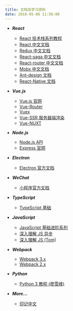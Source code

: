 ```yaml
---
title: 文档及学习资料
date: 2018-05-06 11:56:00
---
```


- ***React***
  - [React 技术栈系列教程](http://www.ruanyifeng.com/blog/2016/09/react-technology-stack.html)
  - [React 中文文档](https://doc.react-china.org/docs/hello-world.html)
  - [Redux 中文文档](https://www.kancloud.cn/allanyu/redux-in-chinese/82399)
  - [React-saga 中文文档](http://leonshi.com/redux-saga-in-chinese/docs/api/index.html)
  - [React-router 中文文档](https://react-guide.github.io/react-router-cn)
  - [Mobx 中文文档](https://suprise.gitbooks.io/mobx-cn/content/fp.html)
  - [Ant-design 文档](https://ant.design/docs/react/introduce-cn)
  - [React-Native 文档](http://reactnative.cn/docs/0.50/getting-started.html)


- ***Vue.js***
  - [Vue.js 官网](https://cn.vuejs.org/v2/guide/)
  - [Vue-Router](https://router.vuejs.org/zh-cn/)
  - [Vuex](https://vuex.vuejs.org/zh-cn/)
  - [Vue-SSR 服务器端渲染](https://ssr.vuejs.org/zh/)
  - [Vue-NUXT](https://zh.nuxtjs.org/guide/installation)


- ***Node.js***
  - [Node.js API](http://nodejs.cn/api/)
  - [Express 官网](http://www.expressjs.com.cn/guide/routing.html)

- ***Electron***
  - [Electron 官方文档](https://electronjs.org/docs/)

- ***WeChat***
  - [小程序官方文档](https://mp.weixin.qq.com/debug/wxadoc/dev/index.html?t=201832)

- ***TypeScript***
  - [TypeScript 基础](https://www.tslang.cn/docs/handbook/basic-types.html)


- ***JavaScript***
  - [JavaScript 基础进阶系列](https://segmentfault.com/a/1190000012646488)
  - [深入理解 JS 异步](https://github.com/wangfupeng1988/js-async-tutorial)
  - [深入理解 JS (Tom)](https://www.cnblogs.com/tomxu/archive/2011/12/15/2288411.html)


- ***Webpack***
  - [Webpack 3.x](http://www.css88.com/doc/webpack/)
  - [Webpack 2.x](http://www.css88.com/doc/webpack2/api/loaders/#version)


- ***Python***
  - [Python 3 教程 (廖雪峰)](https://www.liaoxuefeng.com/wiki/0014316089557264a6b348958f449949df42a6d3a2e542c000)

- ***More...***
  - [印记中文](https://docschina.org/)